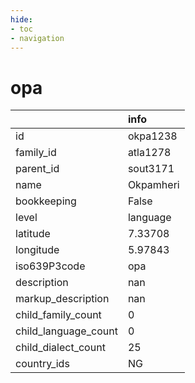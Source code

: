 ```yaml
---
hide:
- toc
- navigation
---
```

# opa
|                      | info      |
|:---------------------|:----------|
| id                   | okpa1238  |
| family_id            | atla1278  |
| parent_id            | sout3171  |
| name                 | Okpamheri |
| bookkeeping          | False     |
| level                | language  |
| latitude             | 7.33708   |
| longitude            | 5.97843   |
| iso639P3code         | opa       |
| description          | nan       |
| markup_description   | nan       |
| child_family_count   | 0         |
| child_language_count | 0         |
| child_dialect_count  | 25        |
| country_ids          | NG        |